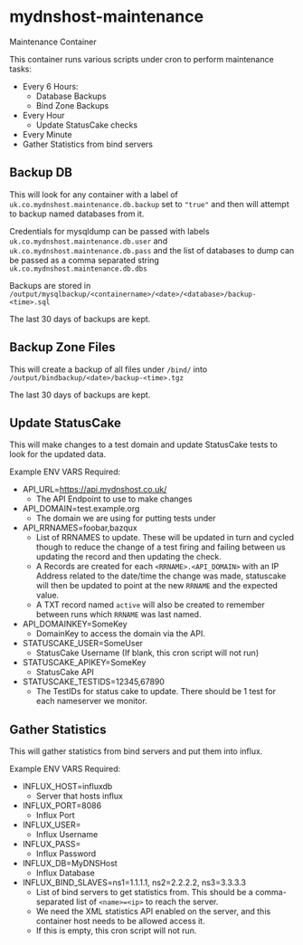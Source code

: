 # mydnshost-maintenance
Maintenance Container

This container runs various scripts under cron to perform maintenance tasks:

 - Every 6 Hours:
   - Database Backups
   - Bind Zone Backups
 - Every Hour
   - Update StatusCake checks
  - Every Minute
 - Gather Statistics from bind servers

## Backup DB

This will look for any container with a label of `uk.co.mydnshost.maintenance.db.backup` set to `"true"` and then will attempt to backup named databases from it.

Credentials for mysqldump can be passed with labels `uk.co.mydnshost.maintenance.db.user` and `uk.co.mydnshost.maintenance.db.pass` and the list of databases to dump can be passed as a comma separated string `uk.co.mydnshost.maintenance.db.dbs`

Backups are stored in `/output/mysqlbackup/<containername>/<date>/<database>/backup-<time>.sql`

The last 30 days of backups are kept.

## Backup Zone Files

This will create a backup of all files under `/bind/` into `/output/bindbackup/<date>/backup-<time>.tgz`

The last 30 days of backups are kept.

## Update StatusCake

This will make changes to a test domain and update StatusCake tests to look for the updated data.

Example ENV VARS Required:

  - API_URL=https://api.mydnshost.co.uk/
  	- The API Endpoint to use to make changes
  - API_DOMAIN=test.example.org
  	- The domain we are using for putting tests under
  - API_RRNAMES=foobar,bazqux
  	- List of RRNAMES to update. These will be updated in turn and cycled though to reduce the change of a test firing and failing between us updating the record and then updating the check.
  	- A Records are created for each `<RRNAME>.<API_DOMAIN>` with an IP Address related to the date/time the change was made, statuscake will then be updated to point at the new `RRNAME` and the expected value.
	- A TXT record named `active` will also be created to remember between runs which `RRNAME` was last named.
  - API_DOMAINKEY=SomeKey
  	- DomainKey to access the domain via the API.
  - STATUSCAKE_USER=SomeUser
  	- StatusCake Username (If blank, this cron script will not run)
  - STATUSCAKE_APIKEY=SomeKey
  	- StatusCake API
  - STATUSCAKE_TESTIDS=12345,67890
  	- The TestIDs for status cake to update. There should be 1 test for each nameserver we monitor.


## Gather Statistics

This will gather statistics from bind servers and put them into influx.

Example ENV VARS Required:

  - INFLUX_HOST=influxdb
  	- Server that hosts influx
  - INFLUX_PORT=8086
  	- Influx Port
  - INFLUX_USER=
  	- Influx Username
  - INFLUX_PASS=
  	- Influx Password
  - INFLUX_DB=MyDNSHost
  	- Influx Database
  - INFLUX_BIND_SLAVES=ns1=1.1.1.1, ns2=2.2.2.2, ns3=3.3.3.3
  	- List of bind servers to get statistics from. This should be a comma-separated list of `<name>=<ip>` to reach the server.
  	- We need the XML statistics API enabled on the server, and this container host needs to be allowed access it.
  	- If this is empty, this cron script will not run.


